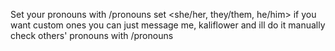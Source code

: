 Set your pronouns with /pronouns set <she/her, they/them, he/him>
if you want custom ones you can just message me, kaliflower and ill do it manually
check others' pronouns with /pronouns <player>
